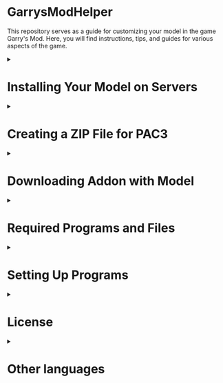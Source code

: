 # GarrysModHelper
This repository serves as a guide for customizing your model in the game Garry's Mod. Here, you will find instructions, tips, and guides for various aspects of the game.
<details>
<summary>

# Installing Your Model on Servers
</summary>

To install your model on a server, it is necessary for the server to have the [Outfitter](https://steamcommunity.com/sharedfiles/filedetails/?id=882463775) or [PAC3](https://steamcommunity.com/sharedfiles/filedetails/?id=104691717) addon, or similar addons like Outfitter. You can easily find them by pressing the <kbd>C</kbd> key.

* To set your model in [Outfitter](https://steamcommunity.com/sharedfiles/filedetails/?id=882463775), simply choose the PlayerModel from the Steam Workshop.

* To set your model in [PAC3](https://steamcommunity.com/sharedfiles/filedetails/?id=104691717), follow these steps:
  1. To change your model in PAC3, enter the PAC3 menu via the <kbd>C</kbd> menu. Then, press the <kbd>RMB</kbd> to bring up the context menu and click on `Entity`.

      ![Image Add menu context image.](/images/pac3/context_add_menu.png)

  2. Next, add a link to the [`*.zip` archive](#creating-a-zip-file-for-pac3) containing the model files in the `model` field. To create a `*.zip` file, go to the [Creating a ZIP File for PAC3](#creating-a-zip-file-for-pac3) section.
 
      ![URL field for model in entity.](/images/pac3/url_field_for_model_in_entity.png)

  3. Then, click the `wear` button, located in the top menu under `pac` > `wear`.

      ![How to wear pac.](/images/pac3/how_to_wear.png)
</details>
<details>
<summary>

# Creating a ZIP File for PAC3
</summary>
<details>
<summary>

## Description of the ZIP File for PAC3
</summary>

In the `*.zip` file, there should be a minimum of 6 files (excluding textures):
| File Type | File Description |
| --- | --- |
| `*.dx80.vtx`   | Texture coordinate file for DirectX 8.0 |
| `*.dx90.vtx`   | Texture coordinate file for DirectX 9.0 |
| `*.mdl`        | Model file |
| `*.phy`        | Physical model file (collision) |
| `*.sw.vtx`     | Texture coordinate file for Source Engine Shader (previous versions) |
| `*.vvd`        | Vertex and animation model file |

You also need to add 2 more types of files:
| File Type | File Description |
| --- | --- |
| `*.vmt` | Texture parameter description file |
| `*.vtf` | Texture image file |

If you decompile the model, it will appear as several files: `*.smd`, `*.vta`, and `*.qc`. The materials will be located in the `*.smd` file:

![Blender materials on head](/images/model/blender_materials_on_head.png)

![Explorer vmt on head](/images/model/explorer_vmt_on_head.png)

You can move all the necessary files into the `*.zip` archive. Here are some rules for creating a correct archive:

> [!CAUTION]
> The archive must be created without compression.

> [!CAUTION]
> You should include only one `*.mdl` file and all related files.

> [!IMPORTANT]
> If the model has multiple `*.vmt` files with the same name, the model will not be displayed correctly.

> [!TIP]
> You can include all files in the archive without creating folders. This way, PAC3 will work more smoothly.
</details>
<details>
<summary>

## Creating a Correct Link
</summary>

PAC3 downloads the model and installs it on your in-game character. However, PAC3 requires a correct link that will immediately initiate the download of the `*.zip` file.

Most servers support [OneDrive](https://onedrive.live.com/), [Google Drive](https://drive.google.com/drive/), [Dropbox](https://www.dropbox.com/), and [Imgur](https://imgur.com/).

There are Garry's Mod servers where you can provide a link from any other service, such as [GitHub](https://github.com/), [Discord](https://discord.com/), and others...

> [!TIP]
> I recommend checking the [official documentation](https://wiki.pac3.info/tutorial/hosting/) for creating links.
<details>
<summary>

### OneDrive
</summary>

You need to convert the link on the [Hosting custom content online | General | PAC3 Wiki](https://wiki.pac3.info/tutorial/hosting#onedrive) website. To do this, copy the link that allows others access to your file.

![Button share in OneDrive](/images/websites/button_share_one_drive.png)

The link provided by the [website](https://wiki.pac3.info/tutorial/hosting#onedrive) can be [pasted into PAC3](#installing-your-model-on-servers).
</details>
<details>
<summary>

### Google Drive
</summary>

In Google Drive, you can right-click on the necessary file and open it for reading. The link you copy can be [pasted into PAC3](#installing-your-model-on-servers).
</details>
<details>
<summary>

### Dropbox
</summary>

To get a Dropbox link, copy the link and change the `dl=0` parameter to `dl=1`.

![Button copy link on Dropbox upload file](/images/websites/button_copy_link_on_dropbox_upload_file.png)

For example, change the link from `https://www.dropbox.com/s/8bj1qpkor7tbipu/logo.png?dl=0` to `https://www.dropbox.com/s/8bj1qpkor7tbipu/logo.png?dl=1`.
</details>
<details>
<summary>

### Imgur
</summary>

No action is needed with the Imgur link. Simply copy and paste it into the material or another field.
</details>
<details>
<summary>

### GitHub
</summary>

After uploading the file to GitHub, copy the Raw. After that, you can [paste it into PAC3](#installing-your-model-on-servers).

![Button copy raw on GitHub](/images/websites/button_copy_raw_on_github.png)
</details>
<details>
<summary>

### Discord
</summary>

To get a link to a file from Discord, right-click and copy the link.
</details>
</details>
</details>
<details>
<summary>

# Downloading Addon with Model
</summary>
<details>
<summary>

## Downloading Addon from Steam Workshop
</summary>

You can download an addon with a model from external sources or from the Steam Workshop.

There are two options to download the addon: the first one is simpler, and the second one is more reliable.
### [SteamWorkshopDownloader.io](https://steamworkshopdownloader.io/)
This is a website for downloading addons.
1. Paste the addon link into the input field.
2. If you see a download link for the addon, you can simply download it.
![steamworkshopdownloader.io example url link](/images/websites/steamworkshopdownloaderio_example_url_link.png).
3. If you don't see a download link but see the message `Question: do you know what SteamCMD is and are you logged into it?`, click on the `Yes` button and proceed to the [SteamCMD](#steamcmd) section.
![steamworkshopdownloader.io example steamcmd link](/images/websites/steamworkshopdownloaderio_example_steamcmd_link.png)
### [SteamCMD](https://developer.valvesoftware.com/wiki/SteamCMD)
This is the console version of Steam.
1. Run `steamcmd.exe`.
2. Type `login anonymous` to log in to SteamCMD, or you can use `login <username> [<password>] [<Steam guard code>]` to log in to your personal account.
3. Copy the command using the `Click here to copy!` button and paste it into SteamCMD.
![steamworkshopdownloader.io example steamcmd command](/images/websites/steamworkshopdownloaderio_example_steamcmd_command.png)
4. The required addon is downloaded and located in the specified folder.
</details>
<details>
<summary>

## Extracting the Addon
</summary>

All the necessary programs can be found in the [Required Programs and Files](#required-programs-and-files) section.

| File Type | Required Program |
| --- | --- |
| `*.vpk` | [GCFScape](#2-gcfscape) |
| `*.gma` | [GWTool](#7-gwtool) |

> [!WARNING]
> GCFScape does not open files with hieroglyphs in the name.

* To extract downloaded [`*.vpk`](https://developer.valvesoftware.com/wiki/VPK) files, you can use the GCFScape application.
* To extract downloaded `*.gma` files, you can use the GWTool application. Simply run it and drag the file into the window that appears, and it will be unpacked in the same folder. (You may need the `7-Zip` archiver for additional extraction.)
</details>
</details>
<details>
<summary>

# Required Programs and Files
</summary>

## 1. Crowbar
Download link for the program [Releases · ZeqMacaw/Crowbar](https://github.com/ZeqMacaw/Crowbar/releases)<br>
This program is used for decompiling, compiling, and viewing models on Source and GoldSource with a user-friendly interface and open-source code.<br>
Valve page link: [Crowbar - Valve Developer Community](https://developer.valvesoftware.com/w/index.php?title=Crowbar)
## 2. GCFScape
Download link for the program [GCFScape](https://gamebanana.com/tools/26)<br>
GCFScape is a tool for viewing and extracting files from resource archives of Quake, GoldSrc, and Source games.<br>
Valve page link: [GCFScape - Valve Developer Community](https://developer.valvesoftware.com/wiki/GCFScape)
## 3. VTFEdit
Download link for the program [VTFLib/VTFEdit v1.3.3](https://gamebanana.com/tools/95)<br>
VTFEdit is a tool for viewing, editing, and creating VTF and VMT files.<br>
Valve page link: [VTFEdit - Valve Developer Community](https://developer.valvesoftware.com/wiki/VTFEdit)
## 4. Blender
Blender should be version `2.92` or higher. Whether it's the Steam version or from the [blender.org](https://www.blender.org/) website. Download links:
* blender.org - [Download — blender.org](https://www.blender.org/download/);
* blender.org - 2.92 - [Index of /release/Blender2.92/](https://download.blender.org/release/Blender2.92/);
* Steam - [Blender on Steam](https://store.steampowered.com/app/365670/Blender/).
## 5. default_physics.smd
File for correct rigging of the model. You can download this file from my repository by simply clicking `<> Code` -> `Download ZIP` or through this link [default_physics.smd](/files/default_physics.smd).
## 6. Blender Source Tools
Download link for Blender add-on [Blender Source Tools](http://steamreview.org/BlenderSourceTools/download)  
Blender Source Tools add support for the _Source Engine_ to _Blender_, a free 3D modeling package. Whether you're making a simple hat or a fully articulated character, Blender Source Tools make exporting easier.  
Valve page link: [Blender Source Tools - Valve Developer Community](https://developer.valvesoftware.com/wiki/Blender_Source_Tools)
## 7. GWTool
Download link [GWTool](https://github.com/fgblomqvist/gwtool/releases).  
This application is needed to unpack `*.gma` files.
## 8. ProportionTrick Script
Download link [ProportionTrick Script](https://github.com/sksh70/proportion_trick_script).<br>
This is a special script for creating model proportions.
## 9. 7-Zip
Download link [7-Zip](https://www.7-zip.org/).<br>
This application is needed for working with archives.
</details>
<details>
<summary>

# Setting Up Programs
</summary>

## 1. Crowbar
You need to specify the path to `steam.exe`. To do this, open the `Set Up Games` tab and click the `Browse...` button next to the text `Steam executable (steam.exe) [Used for "Run Game" button]:`.  
If you need to specify the path to the game, you can do it in the same tab by selecting the game in the upper ComboBox.

## 2. Blender
You need to add `Blender Source Tools` as an add-on in Blender. Step-by-step instructions:
1. Click the `Edit` button (next to the application header).
2. Click the `Preferences` button.
3. Click the `Add-ons` button (left side in the opened window).
4. Click the `Install` button.
5. Choose the path to `blender_source_tools_3.2.5.zip`.
6. Check the box for `Import-Export: Blender Source Tools`.
Now you can import and export models in the `*.smd` and `*.dmx` formats.
</details>

<details>
<summary>

# License
</summary>

GarrysModHelper © 2024 is licensed under Attribution-NonCommercial-NoDerivatives 4.0 International. To view a copy of this license, visit [http://creativecommons.org/licenses/by-nc-nd/4.0/](http://creativecommons.org/licenses/by-nc-nd/4.0/).
</details>

<details>
<summary>

# Other languages
</summary>

* [English version](/README.md)
* [Русская версия](/README_ru.md)
</details>